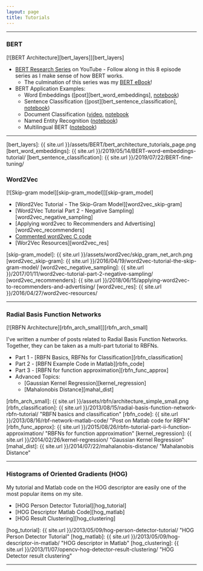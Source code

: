 ```yaml
---
layout: page
title: Tutorials
---
```


<hr/>

### BERT
[![BERT Architecture][bert_layers]][bert_layers]

* [BERT Research Series](https://www.youtube.com/playlist?list=PLam9sigHPGwOBuH4_4fr-XvDbe5uneaf6) on YouTube - Follow along in this 8 episode series as I make sense of how BERT works.
    * The culmination of this series was my [BERT eBook](https://bit.ly/2XNj5Ks)!
* BERT Application Examples:
    * Word Embeddings ([post][bert_word_embeddings], [notebook](https://colab.research.google.com/drive/1ZQvuAVwA3IjybezQOXnrXMGAnMyZRuPU))
    * Sentence Classification ([post][bert_sentence_classification], [notebook](https://colab.research.google.com/drive/1Y4o3jh3ZH70tl6mCd76vz_IxX23biCPP))
    * Document Classification ([video](https://youtu.be/_eSGWNqKeeY), [notebook](https://bit.ly/2FcIdEb)
    * Named Entity Recognition ([notebook](https://bit.ly/3fKhvzo))
    * Multilingual BERT ([notebook](https://bit.ly/3itodLE))
    

<hr/>

[bert_layers]: {{ site.url }}/assets/BERT/bert_architecture_tutorials_page.png
[bert_word_embeddings]: {{ site.url }}/2019/05/14/BERT-word-embeddings-tutorial/
[bert_sentence_classification]: {{ site.url }}/2019/07/22/BERT-fine-tuning/

### Word2Vec

[![Skip-gram model][skip-gram_model]][skip-gram_model]

* [Word2Vec Tutorial - The Skip-Gram Model][word2vec_skip-gram]
* [Word2Vec Tutorial Part 2 - Negative Sampling][word2vec_negative_sampling]
* [Applying word2vec to Recommenders and Advertising][word2vec_recommenders]
* [Commented word2vec C code](https://github.com/chrisjmccormick/word2vec_commented)
* [Wor2Vec Resources][word2vec_res]


[skip-gram_model]: {{ site.url }}/assets/word2vec/skip_gram_net_arch.png
[word2vec_skip-gram]: {{ site.url }}/2016/04/19/word2vec-tutorial-the-skip-gram-model/
[word2vec_negative_sampling]: {{ site.url }}/2017/01/11/word2vec-tutorial-part-2-negative-sampling/
[word2vec_recommenders]: {{ site.url }}/2018/06/15/applying-word2vec-to-recommenders-and-advertising/
[word2vec_res]: {{ site.url }}/2016/04/27/word2vec-resources/

<hr/>

### Radial Basis Function Networks

[![RBFN Architecture][rbfn_arch_small]][rbfn_arch_small]

I've written a number of posts related to Radial Basis Function Networks. Together, they can be taken as a multi-part tutorial to RBFNs.

* Part 1 - [RBFN Basics, RBFNs for Classification][rbfn_classification]
* Part 2 - [RBFN Example Code in Matlab][rbfn_code]
* Part 3 - [RBFN for function approximation][rbfn_func_approx]
* Advanced Topics:
  * [Gaussian Kernel Regression][kernel_regression]
  * [Mahalonobis Distance][mahal_dist]

[rbfn_arch_small]: {{ site.url }}/assets/rbfn/architecture_simple_small.png
[rbfn_classification]: {{ site.url }}/2013/08/15/radial-basis-function-network-rbfn-tutorial/ "RBFN basics and classification"
[rbfn_code]: {{ site.url }}/2013/08/16/rbf-network-matlab-code/ "Post on Matlab code for RBFN"
[rbfn_func_approx]: {{ site.url }}/2015/08/26/rbfn-tutorial-part-ii-function-approximation/ "RBFNs for function approximation"
[kernel_regression]: {{ site.url }}/2014/02/26/kernel-regression/ "Gaussian Kernel Regression"
[mahal_dist]: {{ site.url }}/2014/07/22/mahalanobis-distance/ "Mahalanobis Distance"

<hr/>

### Histograms of Oriented Gradients (HOG)

My tutorial and Matlab code on the HOG descriptor are easily one of the most popular items on my site.

* [HOG Person Detector Tutorial][hog_tutorial]
* [HOG Descriptor Matlab Code][hog_matlab]
* [HOG Result Clustering][hog_clustering]


[hog_tutorial]: {{ site.url }}/2013/05/09/hog-person-detector-tutorial/ "HOG Person Detector Tutorial"
[hog_matlab]: {{ site.url }}/2013/05/09/hog-descriptor-in-matlab/ "HOG descriptor in Matlab"
[hog_clustering]: {{ site.url }}/2013/11/07/opencv-hog-detector-result-clustering/ "HOG Detector result clustering"

<hr/>